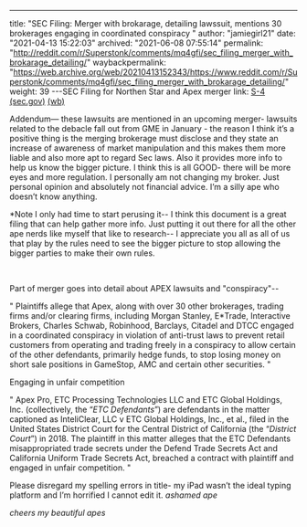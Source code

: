 ---
title: "SEC Filing: Merger with brokarage, detailing lawssuit, mentions 30 brokerages engaging in coordinated conspiracy "
author: "jamiegirl21"
date: "2021-04-13 15:22:03"
archived: "2021-06-08 07:55:14"
permalink: "http://reddit.com/r/Superstonk/comments/mq4gfi/sec_filing_merger_with_brokarage_detailing/"
waybackpermalink: "https://web.archive.org/web/20210413152343/https://www.reddit.com/r/Superstonk/comments/mq4gfi/sec_filing_merger_with_brokarage_detailing/"
weight: 39
---SEC Filing for Northen Star and Apex merger link: [S-4 (sec.gov)](https://www.sec.gov/Archives/edgar/data/0001834518/000119312521109685/d121216ds4.htm) [(wb)](https://web.archive.org/web/20210414152040/https://www.sec.gov/Archives/edgar/data/0001834518/000119312521109685/d121216ds4.htm) 


Addendum— these lawsuits are mentioned in an upcoming merger- lawsuits related to the debacle fall out from GME in January - the reason I think it’s a positive thing is the merging brokerage must disclose and they state an increase of awareness of market manipulation and this makes them more liable and also more apt to regard Sec laws. 
Also it provides more info to help us know the bigger picture. I think this is all GOOD- there will be more eyes and more regulation. I personally am not changing my broker. Just personal opinion and absolutely not financial advice. I’m a silly ape who doesn’t know anything. 


*Note I only had time to start perusing it-- I think this document is a great filing that can help gather more info. Just putting it out there for all the other ape nerds like myself that like to research-- I appreciate you all as all of us that play by the rules need to see the bigger picture to stop allowing the bigger parties to make their own rules. 


​


Part of merger goes into detail about APEX lawsuits and "conspiracy"-- 


" Plaintiffs allege that Apex, along with over 30 other brokerages, trading firms and/or clearing firms, including Morgan Stanley, E*Trade, Interactive Brokers, Charles Schwab, Robinhood, Barclays, Citadel and DTCC engaged in a coordinated conspiracy in violation of anti-trust laws to prevent retail customers from operating and trading freely in a conspiracy to allow certain of the other defendants, primarily hedge funds, to stop losing money on short sale positions in GameStop, AMC and certain other securities. "


Engaging in unfair competition


" Apex Pro, ETC Processing Technologies LLC and ETC Global Holdings, Inc. (collectively, the “*ETC Defendants*”) are defendants in the matter captioned as InteliClear, LLC v ETC Global Holdings, Inc., et al., filed in the United States District Court for the Central District of California (the “*District Court*”) in 2018. The plaintiff in this matter alleges that the ETC Defendants misappropriated trade secrets under the Defend Trade Secrets Act and California Uniform Trade Secrets Act, breached a contract with plaintiff and engaged in unfair competition. "


Please disregard my spelling errors in title- my
iPad wasn’t the ideal typing platform and I’m horrified I cannot edit it. *ashamed ape*


*cheers my beautiful apes*

